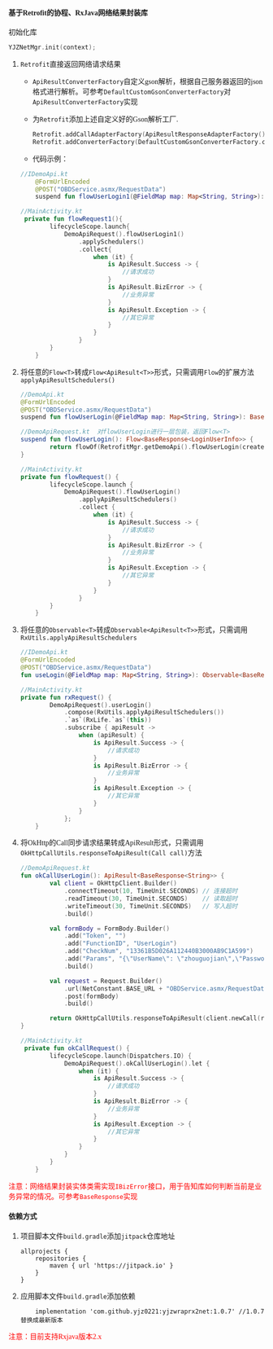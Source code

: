 #### <font face="楷体">基于Retrofit的协程、RxJava网络结果封装库</font>

<font face="楷体">初始化库</font>

```kotlin
YJZNetMgr.init(context);
```



1. <font face="楷体">`Retrofit`直接返回网络请求结果</font>

   - <font face="楷体">`ApiResultConverterFactory`自定义gson解析，根据自己服务器返回的json格式进行解析。可参考`DefaultCustomGsonConverterFactory`对`ApiResultConverterFactory`实现</font>

   - <font face="楷体">为`Retrofit`添加上述自定义好的Gson解析工厂.</font>

     ```kotlin
     Retrofit.addCallAdapterFactory(ApiResultResponseAdapterFactory()) // 必须添加
     Retrofit.addConverterFactory(DefaultCustomGsonConverterFactory.create()) // 根据自己服务的json格式实现，将json解析成数据实体
     ```

     

   - <font face="楷体">代码示例：</font>

   ```kotlin
   //IDemoApi.kt
       @FormUrlEncoded
       @POST("OBDService.asmx/RequestData")
       suspend fun flowUserLogin1(@FieldMap map: Map<String, String>): ApiResult<BaseResponse<LoginUserInfo>>
   
   //MainActivity.kt
    private fun flowRequest1(){
           lifecycleScope.launch{
               DemoApiRequest().flowUserLogin1()
                   .applySchedulers()
                   .collect{
                       when (it) {
                           is ApiResult.Success -> {
                               //请求成功
                           }
                           is ApiResult.BizError -> {
                               //业务异常
                           }
                           is ApiResult.Exception -> {
                               //其它异常
                           }
                       }
                   }
           }
       }
   
   ```

2. <font face="楷体">将任意的`Flow<T>`转成`Flow<ApiResult<T>>`形式，只需调用`Flow`的扩展方法`applyApiResultSchedulers()`</font>

   ```kotlin
   //DemoApi.kt
   @FormUrlEncoded
   @POST("OBDService.asmx/RequestData")
   suspend fun flowUserLogin(@FieldMap map: Map<String, String>): BaseResponse<LoginUserInfo>
   
   //DemoApiRequest.kt  对flowUserLogin进行一层包装，返回Flow<T>
   suspend fun flowUserLogin(): Flow<BaseResponse<LoginUserInfo>> {
           return flowOf(RetrofitMgr.getDemoApi().flowUserLogin(createLoginParam()))
   }
   
   //MainActivity.kt
   private fun flowRequest() {
           lifecycleScope.launch {
               DemoApiRequest().flowUserLogin()
                   .applyApiResultSchedulers()
                   .collect {
                       when (it) {
                           is ApiResult.Success -> {
                               //请求成功
                           }
                           is ApiResult.BizError -> {
                               //业务异常
                           }
                           is ApiResult.Exception -> {
                               //其它异常
                           }
                       }
                   }
           }
       }
   ```

3. <font face="楷体">将任意的`Observable<T>`转成`Observable<ApiResult<T>>`形式，只需调用`RxUtils.applyApiResultSchedulers`</font>

   ```kotlin
   //IDemoApi.kt
   @FormUrlEncoded
   @POST("OBDService.asmx/RequestData")
   fun useLogin(@FieldMap map: Map<String, String>): Observable<BaseResponse<LoginUserInfo>>
   
   //MainActivity.kt
   private fun rxRequest() {
           DemoApiRequest().userLogin()
               .compose(RxUtils.applyApiResultSchedulers())
               .`as`(RxLife.`as`(this))
               .subscribe { apiResult ->
                   when (apiResult) {
                       is ApiResult.Success -> {
                           //请求成功
                       }
                       is ApiResult.BizError -> {
                           //业务异常
                       }
                       is ApiResult.Exception -> {
                           //其它异常
                       }
                   }
               };
       }
   ```

4. <font face="楷体">将OkHttp的Call同步请求结果转成ApiResult<T>形式，只需调用`OkHttpCallUtils.responseToApiResult(Call call)`方法</font>

   ```kotlin
   //DemoApiRequest.kt
   fun okCallUserLogin(): ApiResult<BaseResponse<String>> {
           val client = OkHttpClient.Builder()
               .connectTimeout(10, TimeUnit.SECONDS) // 连接超时
               .readTimeout(30, TimeUnit.SECONDS)    // 读取超时
               .writeTimeout(30, TimeUnit.SECONDS)   // 写入超时
               .build()
   
           val formBody = FormBody.Builder()
               .add("Token", "")
               .add("FunctionID", "UserLogin")
               .add("CheckNum", "13361B5D026A112440B3000AB9C1A599")
               .add("Params", "{\"UserName\": \"zhouguojian\",\"Password\": \"Zhougj@55331\"}")
               .build()
   
           val request = Request.Builder()
               .url(NetConstant.BASE_URL + "OBDService.asmx/RequestData")
               .post(formBody)
               .build()
   
           return OkHttpCallUtils.responseToApiResult(client.newCall(request))
   }
   
   //MainActivity.kt
    private fun okCallRequest() {
           lifecycleScope.launch(Dispatchers.IO) {
               DemoApiRequest().okCallUserLogin().let {
                   when (it) {
                       is ApiResult.Success -> {
                           //请求成功
                       }
                       is ApiResult.BizError -> {
                           //业务异常
                       }
                       is ApiResult.Exception -> {
                           //其它异常
                       }
                   }
               }
           }
       }
   ```


​	<font face="楷体" color="red">注意：网络结果封装实体类需实现`IBizError`接口，用于告知库如何判断当前是业务异常的情况。可参考`BaseResponse`实现</font>

#### <font face="楷体">依赖方式</font>

1. <font face="楷体">项目脚本文件`build.gradle`添加`jitpack`仓库地址</font>

   ```
   allprojects {
       repositories {
           maven { url 'https://jitpack.io' }
       }
   }
   
   ```

2. <font face="楷体">应用脚本文件`build.gradle`添加依赖</font>

   ```
       implementation 'com.github.yjz0221:yjzwraprx2net:1.0.7' //1.0.7替换成最新版本
   
   ```

<font face="楷体" color = "red">注意：目前支持Rxjava版本2.x</font>
